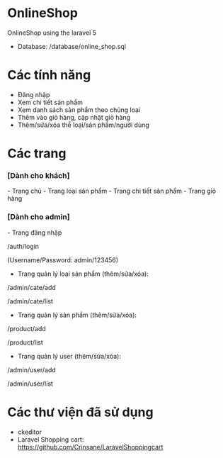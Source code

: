 # OnlineShop
OnlineShop using the laravel 5
- Database: /database/online_shop.sql

# Các tính năng
- Đăng nhập
- Xem chi tiết sản phẩm
- Xem danh sách sản phẩm theo chủng loại
- Thêm vào giỏ hàng, cập nhật giỏ hàng
- Thêm/sửa/xóa thể loại/sản phẩm/người dùng

# Các trang
<h3> [Dành cho khách] </h3>
- Trang chủ
- Trang loại sản phẩm
- Trang chi tiết sản phẩm
- Trang giỏ hàng

<h3> [Dành cho admin] </h3>
- Trang đăng nhập

/auth/login

(Username/Password: admin/123456)
- Trang quản lý loại sản phẩm (thêm/sửa/xóa):

/admin/cate/add

/admin/cate/list

- Trang quản lý sản phẩm (thêm/sửa/xóa):

/product/add

/product/list

- Trang quản lý user (thêm/sửa/xóa):

/admin/user/add

/admin/user/list


# Các thư viện đã sử dụng
- ckeditor
- Laravel Shopping cart: https://github.com/Crinsane/LaravelShoppingcart
